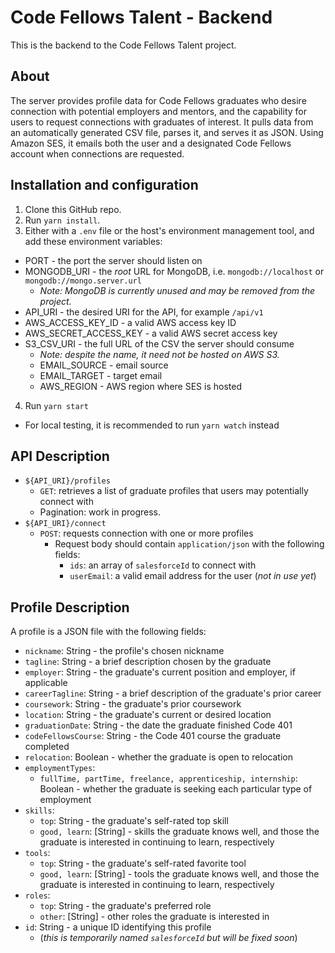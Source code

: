 # Code Fellows Talent - Backend

This is the backend to the Code Fellows Talent project.

## About

The server provides profile data for Code Fellows graduates who desire connection with potential employers and mentors, and the capability for users to request connections with graduates of interest. It pulls data from an automatically generated CSV file, parses it, and serves it as JSON. Using Amazon SES, it emails both the user and a designated Code Fellows account when connections are requested.

## Installation and configuration

1. Clone this GitHub repo.
2. Run `yarn install`.
3. Either with a `.env` file or the host's environment management tool, and add these environment variables:
  * PORT - the port the server should listen on
  * MONGODB_URI - the *root* URL for MongoDB, i.e. `mongodb://localhost` or `mongodb://mongo.server.url`
    * *Note: MongoDB is currently unused and may be removed from the project.*
  * API_URI - the desired URI for the API, for example `/api/v1`
  * AWS_ACCESS_KEY_ID - a valid AWS access key ID
  * AWS_SECRET_ACCESS_KEY - a valid AWS secret access key
  * S3_CSV_URI - the full URL of the CSV the server should consume
    * *Note: despite the name, it need not be hosted on AWS S3.*
    * EMAIL_SOURCE - email source
    * EMAIL_TARGET - target email
    * AWS_REGION - AWS region where SES is hosted

4. Run `yarn start`
  * For local testing, it is recommended to run `yarn watch` instead

## API Description

* `${API_URI}/profiles`
  * `GET`: retrieves a list of graduate profiles that users may potentially connect with
  * Pagination: work in progress.
* `${API_URI}/connect`
  * `POST`: requests connection with one or more profiles
    * Request body should contain `application/json` with the following fields:
      * `ids`: an array of `salesforceId` to connect with
      * `userEmail`: a valid email address for the user (*not in use yet*)

## Profile Description

A profile is a JSON file with the following fields:

* `nickname`: String - the profile's chosen nickname
* `tagline`: String - a brief description chosen by the graduate
* `employer`: String - the graduate's current position and employer, if applicable
* `careerTagline`: String - a brief description of the graduate's prior career
* `coursework`: String - the graduate's prior coursework
* `location`: String - the graduate's current or desired location
* `graduationDate`: String - the date the graduate finished Code 401
* `codeFellowsCourse`: String - the Code 401 course the graduate completed
* `relocation`: Boolean - whether the graduate is open to relocation
* `employmentTypes`:
  * `fullTime, partTime, freelance, apprenticeship, internship`: Boolean - whether the graduate is seeking each particular type of employment
* `skills`:
  * `top`: String - the graduate's self-rated top skill
  * `good, learn`: [String] - skills the graduate knows well, and those the graduate is interested in continuing to learn, respectively
* `tools`:
  * `top`: String - the graduate's self-rated favorite tool
  * `good, learn`: [String] - tools the graduate knows well, and those the graduate is interested in continuing to learn, respectively
* `roles`:
  * `top`: String - the graduate's preferred role
  * `other`: [String] - other roles the graduate is interested in
* `id`: String - a unique ID identifying this profile
  * (*this is temporarily named `salesforceId` but will be fixed soon*)
